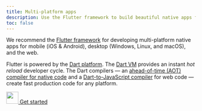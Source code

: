 ```yaml
---
title: Multi-platform apps
description: Use the Flutter framework to build beautiful native apps for many platforms and operating systems from a single codebase.
toc: false
---
```


We recommend the [Flutter framework][] for developing multi-platform native apps
for mobile (iOS & Android), desktop (Windows, Linux, and macOS), and the web.

Flutter is powered by the [Dart platform](/overview#platform).
The [Dart VM](/overview#platform) provides an instant _hot reload_ developer cycle.
The Dart compilers —
an [ahead-of-time (AOT) compiler for native code](/overview#native-platform)
and a [Dart-to-JavaScript compiler](/overview#web-platform) for web code —
create fast production code for any platform.

<p class="text-center"> 
  <a href="{{site.flutter}}/get-started" class="btn btn-primary btn-lg no-automatic-external">
    <img src="{% asset shared/flutter/icon/64.png @path %}" width="32px" alt=""/>
    Get started
  </a>
</p>

[Flutter framework]: {{site.flutter}}
